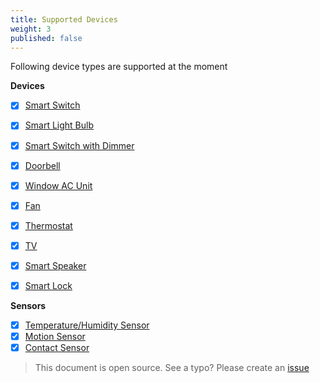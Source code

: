 ```yaml
---
title: Supported Devices
weight: 3
published: false
---
```

 

Following device types are supported at the moment

**Devices**
 - [x] [Smart Switch](devices/smart_switch.html)
 - [x] [Smart Light Bulb](devices/smart_light_bulb.html)
 - [x] [Smart Switch with Dimmer](devices/smart_switch_with_dimmer.html)
 - [x] [Doorbell](devices/doorbell.html)
 - [x] [Window AC Unit](devices/window_ac_unit.html)
 - [x] [Fan](devices/fan.html)
 - [x] [Thermostat](devices/thermostat.html)
 - [x] [TV](devices/tv.html)
 - [x] [Smart Speaker](devices/smart_speaker.html)
 - [x] [Smart Lock](devices/smart_lock.html)


**Sensors**
 - [x] [Temperature/Humidity Sensor](devices/temperature_sensor.html)
 - [x] [Motion Sensor](devices/motion_sensor.html)
 - [x] [Contact Sensor](devices/contact_sensor.html)

 > This document is open source. See a typo? Please create an [issue](https://github.com/sinricpro/help-docs)
